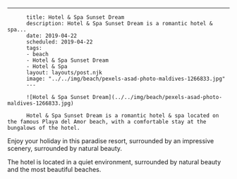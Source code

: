 ---
          title: Hotel & Spa Sunset Dream
          description: Hotel & Spa Sunset Dream is a romantic hotel & spa...
          date: 2019-04-22
          scheduled: 2019-04-22
          tags:
          - beach
          - Hotel & Spa Sunset Dream
          - Hotel & Spa
          layout: layouts/post.njk
          image: "../../img/beach/pexels-asad-photo-maldives-1266833.jpg"
          ---
          
          ![Hotel & Spa Sunset Dream](../../img/beach/pexels-asad-photo-maldives-1266833.jpg)
          
          Hotel & Spa Sunset Dream is a romantic hotel & spa located on the famous Playa del Amor beach, with a comfortable stay at the bungalows of the hotel.

Enjoy your holiday in this paradise resort, surrounded by an impressive scenery, surrounded by natural beauty.

The hotel is located in a quiet environment, surrounded by natural beauty and the most beautiful beaches.
